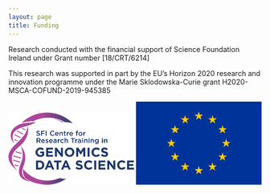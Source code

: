 ```yaml
---
layout: page
title: Funding
---
```


Research conducted with the financial support of Science Foundation Ireland under Grant number [18/CRT/6214]

This research was supported in part by the EU’s Horizon 2020 research and innovation programme under the Marie Sklodowska-Curie grant H2020-MSCA-COFUND-2019-945385

<div>
<img src="./logos/crt.png" alt="CRT" width="250"> 
  <img src="./logos/eu.png" alt="EU" width="250">
</div>

